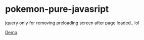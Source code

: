 # pokemon-pure-javasript

jquery only for removing preloading screen after page loaded.. lol

[Demo](http://codepen.io/nassermaronie/pen/KaVRZJ)
